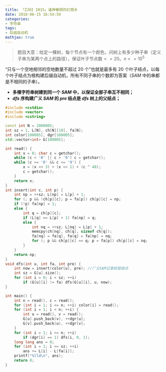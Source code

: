```yaml
---
title: 「ZJOI 2015」诸神眷顾的幻想乡
date: 2018-06-15 16:54:59
categories:
- 字符串
tags:
- 后缀自动机
mathjax: true
---
```


> 题目大意：给定一棵树，每个节点有一个颜色，问树上有多少种子串（定义子串为某两个点上的路径），保证叶子节点数$<=20$。$n<=10^5$

“只与一个空地相邻的空地数量不超过 $20$ 个”也就是最多有 $20$ 个叶子结点，以每个叶子结点为根构建后缀自动机，所有不同子串的个数即为答案（$SAM$ 中的串都是不相同的子串）。

- **多棵字符串树建到同一个 $SAM$ 中，以保证全部子串互不相同；**
- **$dfs$ 序构建广义 $SAM$ 的 $pre$ 结点是 $dfs$ 树上的父结点；**

```c++
#include <cstdio>
#include <vector>
#include <cstring>

const int N = 2000005;
int sz = 1, L[N], ch[N][10], fa[N];
int color[100005], dgr[100005];
std::vector<int> G[100005];

int read() {
	int x = 0; char c = getchar();
	while (c < '0' || c > '9') c = getchar();
	while (c >= '0' && c <= '9') {
		x = (x << 3) + (x << 1) + (c ^ 48);
		c = getchar();
	}
	return x;
}
int insert(int c, int p) {
	int np = ++sz; L[np] = L[p] + 1;
	for (; p && !ch[p][c]; p = fa[p]) ch[p][c] = np;
	if (!p) fa[np] = 1;
	else {
		int q = ch[p][c];
		if (L[q] == L[p] + 1) fa[np] = q;
		else {
			int nq = ++sz; L[nq] = L[p] + 1;
			memcpy(ch[nq], ch[q], sizeof ch[q]);
			fa[nq] = fa[q], fa[q] = fa[np] = nq;
			for (; p && ch[p][c] == q; p = fa[p]) ch[p][c] = nq;
		}
	}
	return np;
}
void dfs(int u, int fa, int pre) {
	int now = insert(color[u], pre); //广义SAM记录前驱结点 
	int sz = G[u].size();
	for (int i = 0; i < sz; ++i)
		if (G[u][i] != fa) dfs(G[u][i], u, now);
}

int main() {
	int n = read(), c = read();
	for (int i = 1; i <= n; ++i) color[i] = read();
	for (int i = 1; i < n; ++i) {
		int u = read(), v = read();
		G[u].push_back(v), ++dgr[u];
		G[v].push_back(u), ++dgr[v];
	}
	for (int i = 1; i <= n; ++i)
		if (dgr[i] == 1) dfs(i, 0, 1);
	long long ans = 0;
	for (int i = 1; i <= sz; ++i)
		ans += L[i] - L[fa[i]];
	printf("%lld\n", ans);
	return 0;
}
```
